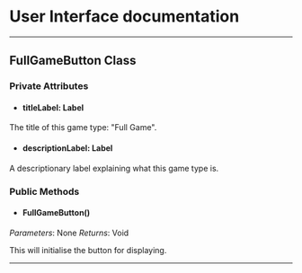 # User Interface documentation
---

## FullGameButton Class

### Private Attributes 
- #### titleLabel: Label
The title of this game type: "Full Game".
- #### descriptionLabel: Label
A descriptionary label explaining what this game type is.

### Public Methods 
- #### FullGameButton()
*Parameters*: None
*Returns*: Void

This will initialise the button for displaying. 

---